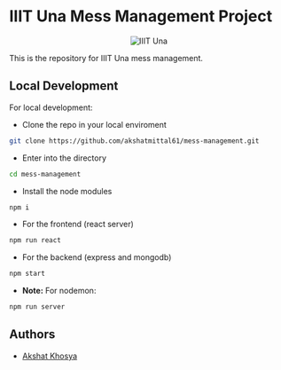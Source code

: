 # IIIT Una Mess Management Project

<p align="center">
<img src="https://www.google.com/imgres?imgurl=https%3A%2F%2Fupload.wikimedia.org%2Fwikipedia%2Fen%2Fc%2Fcf%2FIiit-una-logo.png&imgrefurl=https%3A%2F%2Fen.wikipedia.org%2Fwiki%2FIndian_Institute_of_Information_Technology%2C_Una&tbnid=G8xTFJdpKn_0zM&vet=12ahUKEwjIr9eyicX3AhXUzqACHc5NAIEQMygAegQIARBU..i&docid=8p5i-5Bb3pvfpM&w=316&h=316&q=iiitu%20logo&ved=2ahUKEwjIr9eyicX3AhXUzqACHc5NAIEQMygAegQIARBU" alt="IIIT Una" />
</p>

This is the repository for IIIT Una mess management.

## Local Development

For local development:

-   Clone the repo in your local enviroment

```sh
git clone https://github.com/akshatmittal61/mess-management.git
```

-   Enter into the directory

```sh
cd mess-management
```

-   Install the node modules

```sh
npm i
```

-   For the frontend (react server)

```sh
npm run react
```

-   For the backend (express and mongodb)

```sh
npm start
```

-   **Note:** For nodemon:

```sh
npm run server
```

## Authors


-   [Akshat Khosya](https://github.com/akshat-khosya)
